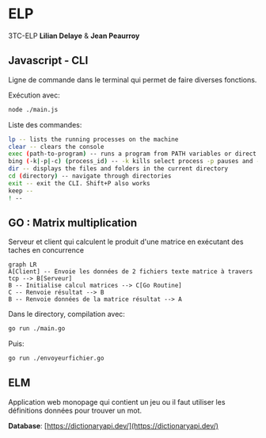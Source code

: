 
# ELP
3TC-ELP **Lilian Delaye** &amp; **Jean Peaurroy**


## Javascript - CLI
Ligne de commande dans le terminal qui permet de faire diverses fonctions.

Exécution avec:
```sh
node ./main.js
```

Liste des commandes:
```sh
lp -- lists the running processes on the machine
clear -- clears the console
exec (path-to-program) -- runs a program from PATH variables or direct path
bing (-k|-p|-c) (process_id) -- -k kills select process -p pauses and -c resumes
dir -- displays the files and folders in the current directory
cd (directory) -- navigate through directories
exit -- exit the CLI. Shift+P also works
keep --
! --
```

## GO : Matrix multiplication

Serveur et client qui calculent le produit d'une matrice en exécutant des taches en concurrence

```mermaid
graph LR
A[Client] -- Envoie les données de 2 fichiers texte matrice à travers tcp --> B[Serveur]
B -- Initialise calcul matrices --> C[Go Routine]
C -- Renvoie résultat --> B
B -- Renvoie données de la matrice résultat --> A

```

Dans le directory, compilation avec:
```sh
go run ./main.go
```

Puis:

```sh
go run ./envoyeurfichier.go
```

## ELM
Application web monopage qui contient un jeu ou il faut utiliser les définitions données pour trouver un mot.

**Database**: [https://dictionaryapi.dev/](https://dictionaryapi.dev/)
